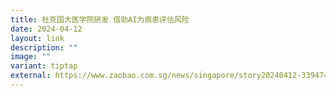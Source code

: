 ```yaml
---
title: 杜克国大医学院研发 借助AI为病患评估风险
date: 2024-04-12
layout: link
description: ""
image: ""
variant: tiptap
external: https://www.zaobao.com.sg/news/singapore/story20240412-3394742
---
```

